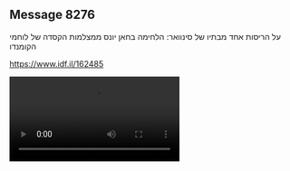 ## Message 8276

על הריסות אחד מבתיו של סינוואר:
הלחימה בחאן יונס ממצלמות הקסדה של לוחמי הקומנדו

https://www.idf.il/162485

![Video](./8276/8276_media.mp4)
